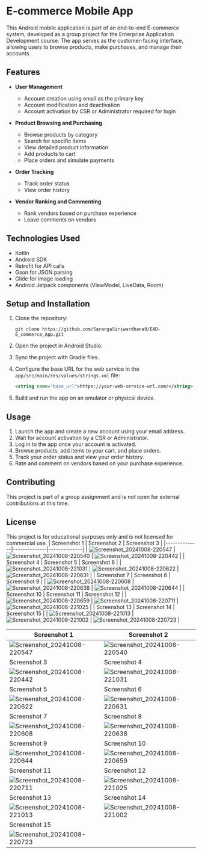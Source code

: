 
# E-commerce Mobile App

This Android mobile application is part of an end-to-end E-commerce system, developed as a group project for the Enterprise Application Development course. The app serves as the customer-facing interface, allowing users to browse products, make purchases, and manage their accounts.

## Features

- **User Management**
  - Account creation using email as the primary key
  - Account modification and deactivation
  - Account activation by CSR or Administrator required for login

- **Product Browsing and Purchasing**
  - Browse products by category
  - Search for specific items
  - View detailed product information
  - Add products to cart
  - Place orders and simulate payments

- **Order Tracking**
  - Track order status
  - View order history

- **Vendor Ranking and Commenting**
  - Rank vendors based on purchase experience
  - Leave comments on vendors

## Technologies Used

- Kotlin
- Android SDK
- Retrofit for API calls
- Gson for JSON parsing
- Glide for image loading
- Android Jetpack components (ViewModel, LiveData, Room)

## Setup and Installation

1. Clone the repository:
   ```
   git clone https://github.com/SarangaSiriwardhana9/EAD-E_commerce_App.git
   ```

2. Open the project in Android Studio.

3. Sync the project with Gradle files.

4. Configure the base URL for the web service in the `app/src/main/res/values/strings.xml` file:
   ```xml
   <string name="base_url">https://your-web-service-url.com/</string>
   ```

5. Build and run the app on an emulator or physical device.

## Usage

1. Launch the app and create a new account using your email address.
2. Wait for account activation by a CSR or Administrator.
3. Log in to the app once your account is activated.
4. Browse products, add items to your cart, and place orders.
5. Track your order status and view your order history.
6. Rate and comment on vendors based on your purchase experience.

## Contributing

This project is part of a group assignment and is not open for external contributions at this time.

## License

This project is for educational purposes only and is not licensed for commercial use.
| Screenshot 1 | Screenshot 2 | Screenshot 3 |
|--------------|--------------|--------------|
| ![Screenshot_20241008-220547](https://github.com/user-attachments/assets/5284ddcb-20db-4c8d-8942-3da95ca9bd79) | ![Screenshot_20241008-220540](https://github.com/user-attachments/assets/434fac11-c0ce-4cf1-a387-1a61dd879ec6) | ![Screenshot_20241008-220442](https://github.com/user-attachments/assets/b94e463b-5cce-4203-a072-bf092b75ad89) |
| Screenshot 4 | Screenshot 5 | Screenshot 6 |
| ![Screenshot_20241008-221031](https://github.com/user-attachments/assets/a2fe8c46-e4b4-4cbf-b98b-0579a9015810) | ![Screenshot_20241008-220622](https://github.com/user-attachments/assets/9f0cea17-50ab-4fdc-ab9e-3dab51207cf6) | ![Screenshot_20241008-220631](https://github.com/user-attachments/assets/db07ebe6-0fad-462c-a59b-83b7f710f8a1) |
| Screenshot 7 | Screenshot 8 | Screenshot 9 |
| ![Screenshot_20241008-220608](https://github.com/user-attachments/assets/a47009c6-7799-44c1-a85b-c0f1ee6d3081) | ![Screenshot_20241008-220638](https://github.com/user-attachments/assets/b7d60edc-ece0-4408-ab54-8f6fd9a2e949) | ![Screenshot_20241008-220644](https://github.com/user-attachments/assets/e70a3d33-10ac-4718-8662-20e2c2de538b) |
| Screenshot 10 | Screenshot 11 | Screenshot 12 |
| ![Screenshot_20241008-220659](https://github.com/user-attachments/assets/5195d420-987a-4004-8353-a7073138c520) | ![Screenshot_20241008-220711](https://github.com/user-attachments/assets/7a268bce-ff34-447b-b6f7-d01a701fb17a) | ![Screenshot_20241008-221025](https://github.com/user-attachments/assets/139c77d8-4040-403a-9fe2-f62ad67750de) |
| Screenshot 13 | Screenshot 14 | Screenshot 15 |
| ![Screenshot_20241008-221013](https://github.com/user-attachments/assets/d42e5083-331e-463a-8d2c-1abbc895a6a7) | ![Screenshot_20241008-221002](https://github.com/user-attachments/assets/3954d02a-bc04-4212-b251-5d54ac995c57) | ![Screenshot_20241008-220723](https://github.com/user-attachments/assets/0c0e82ce-fbf3-4dd4-a3c9-5f6f7ba574d2) |



| Screenshot 1 | Screenshot 2 |
|--------------|--------------|
| ![Screenshot_20241008-220547](https://github.com/user-attachments/assets/5284ddcb-20db-4c8d-8942-3da95ca9bd79) | ![Screenshot_20241008-220540](https://github.com/user-attachments/assets/434fac11-c0ce-4cf1-a387-1a61dd879ec6) |
| Screenshot 3 | Screenshot 4 |
| ![Screenshot_20241008-220442](https://github.com/user-attachments/assets/b94e463b-5cce-4203-a072-bf092b75ad89) | ![Screenshot_20241008-221031](https://github.com/user-attachments/assets/a2fe8c46-e4b4-4cbf-b98b-0579a9015810) |
| Screenshot 5 | Screenshot 6 |
| ![Screenshot_20241008-220622](https://github.com/user-attachments/assets/9f0cea17-50ab-4fdc-ab9e-3dab51207cf6) | ![Screenshot_20241008-220631](https://github.com/user-attachments/assets/db07ebe6-0fad-462c-a59b-83b7f710f8a1) |
| Screenshot 7 | Screenshot 8 |
| ![Screenshot_20241008-220608](https://github.com/user-attachments/assets/a47009c6-7799-44c1-a85b-c0f1ee6d3081) | ![Screenshot_20241008-220638](https://github.com/user-attachments/assets/b7d60edc-ece0-4408-ab54-8f6fd9a2e949) |
| Screenshot 9 | Screenshot 10 |
| ![Screenshot_20241008-220644](https://github.com/user-attachments/assets/e70a3d33-10ac-4718-8662-20e2c2de538b) | ![Screenshot_20241008-220659](https://github.com/user-attachments/assets/5195d420-987a-4004-8353-a7073138c520) |
| Screenshot 11 | Screenshot 12 |
| ![Screenshot_20241008-220711](https://github.com/user-attachments/assets/7a268bce-ff34-447b-b6f7-d01a701fb17a) | ![Screenshot_20241008-221025](https://github.com/user-attachments/assets/139c77d8-4040-403a-9fe2-f62ad67750de) |
| Screenshot 13 | Screenshot 14 |
| ![Screenshot_20241008-221013](https://github.com/user-attachments/assets/d42e5083-331e-463a-8d2c-1abbc895a6a7) | ![Screenshot_20241008-221002](https://github.com/user-attachments/assets/3954d02a-bc04-4212-b251-5d54ac995c57) |
| Screenshot 15 |               |
| ![Screenshot_20241008-220723](https://github.com/user-attachments/assets/0c0e82ce-fbf3-4dd4-a3c9-5f6f7ba574d2) | |













